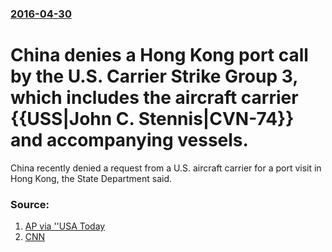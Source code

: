 ### [2016-04-30](/news/2016/04/30/index.md)

# China denies a Hong Kong port call by the U.S. Carrier Strike Group 3, which includes the aircraft carrier {{USS|John C. Stennis|CVN-74}} and accompanying vessels. 

China recently denied a request from a U.S. aircraft carrier for a port visit in Hong Kong, the State Department said.


### Source:

1. [AP via ''USA Today](http://www.usatoday.com/story/news/world/2016/04/30/china-rejects-hong-kong-port-call-us-aircraft-carrier/83741484/)
2. [CNN](http://edition.cnn.com/2016/04/29/politics/us-aircraft-carrier-denied-entry-into-hong-kong-port/)
